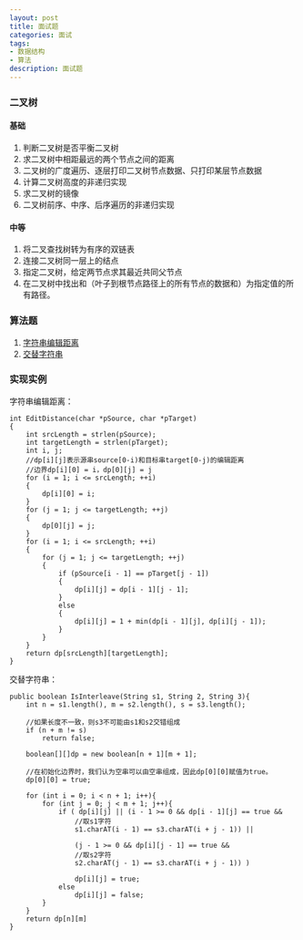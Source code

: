 ```yaml
---
layout: post
title: 面试题 
categories: 面试 
tags:
- 数据结构
- 算法 
description: 面试题 
---
```


### 二叉树

#### 基础

1. 判断二叉树是否平衡二叉树
2. 求二叉树中相距最远的两个节点之间的距离
3. 二叉树的广度遍历、逐层打印二叉树节点数据、只打印某层节点数据
4. 计算二叉树高度的非递归实现
5. 求二叉树的镜像
6. 二叉树前序、中序、后序遍历的非递归实现

#### 中等

1. 将二叉查找树转为有序的双链表
2. 连接二叉树同一层上的结点
3. 指定二叉树，给定两节点求其最近共同父节点
4. 在二叉树中找出和（叶子到根节点路径上的所有节点的数据和）为指定值的所有路径。

### 算法题

1. [字符串编辑距离](#levenshtein)
2. [交替字符串](#replacestr)

### 实现实例

<span id = "levenshtein">字符串编辑距离：</span>

```
int EditDistance(char *pSource, char *pTarget)
{
    int srcLength = strlen(pSource);
    int targetLength = strlen(pTarget);
    int i, j;
    //dp[i][j]表示源串source[0-i)和目标串target[0-j)的编辑距离
    //边界dp[i][0] = i，dp[0][j] = j  
    for (i = 1; i <= srcLength; ++i)
    {
        dp[i][0] = i;
    }
    for (j = 1; j <= targetLength; ++j)
    {
        dp[0][j] = j;
    }
    for (i = 1; i <= srcLength; ++i)
    {
        for (j = 1; j <= targetLength; ++j)
        {
            if (pSource[i - 1] == pTarget[j - 1])
            {
                dp[i][j] = dp[i - 1][j - 1];
            }
            else
            {
                dp[i][j] = 1 + min(dp[i - 1][j], dp[i][j - 1]);
            }
        }
    }
    return dp[srcLength][targetLength];
}
```

<span id = "replacestr">交替字符串：</span>

```
public boolean IsInterleave(String s1, String 2, String 3){
    int n = s1.length(), m = s2.length(), s = s3.length();

    //如果长度不一致，则s3不可能由s1和s2交错组成
    if (n + m != s)
        return false;

    boolean[][]dp = new boolean[n + 1][m + 1];

    //在初始化边界时，我们认为空串可以由空串组成，因此dp[0][0]赋值为true。
    dp[0][0] = true;

    for (int i = 0; i < n + 1; i++){
        for (int j = 0; j < m + 1; j++){
            if ( dp[i][j] || (i - 1 >= 0 && dp[i - 1][j] == true &&
                //取s1字符
                s1.charAT(i - 1) == s3.charAT(i + j - 1)) ||

                (j - 1 >= 0 && dp[i][j - 1] == true &&
                //取s2字符
                s2.charAT(j - 1) == s3.charAT(i + j - 1)) )

                dp[i][j] = true;
            else
                dp[i][j] = false;
        }
    }
    return dp[n][m]
}
```
